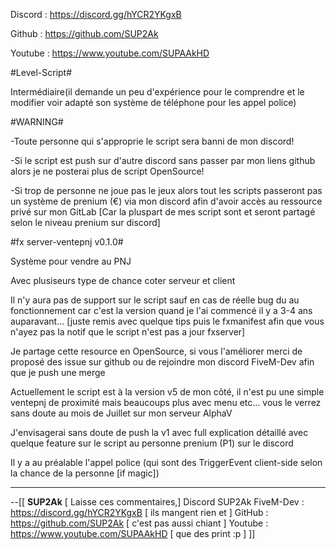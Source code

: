 Discord : https://discord.gg/hYCR2YKgxB

Github : https://github.com/SUP2Ak

Youtube : https://www.youtube.com/SUPAAkHD

#Level-Script#

Intermédiaire(il demande un peu d'expérience pour le comprendre et le modifier voir adapté son système de téléphone pour les appel police)

#WARNING#

-Toute personne qui s'approprie le script sera banni de mon discord!

-Si le script est push sur d'autre discord sans passer par mon liens github alors je ne posterai plus de script OpenSource!

-Si trop de personne ne joue pas le jeux alors tout les scripts passeront pas un système de prenium (€) via mon discord afin d'avoir accès au ressource privé sur mon GitLab [Car la pluspart de mes script sont et seront partagé selon le niveau prenium sur discord] 


#fx server-ventepnj v0.1.0#

Système pour vendre au PNJ

Avec plusiseurs type de chance coter serveur et client

Il n'y aura pas de support sur le script sauf en cas de réelle bug du au fonctionnement car c'est la version quand je l'ai commencé il y a 3-4 ans auparavant... [juste remis avec quelque tips puis le fxmanifest afin que vous n'ayez pas la notif que le script n'est pas a jour fxserver]

Je partage cette resource en OpenSource, si vous l'améliorer merci de proposé des issue sur github ou de rejoindre mon discord FiveM-Dev afin que je push une merge

Actuellement le script est à la version v5 de mon côté, il n'est pu une simple ventepnj de proximité mais beaucoups plus avec menu etc... vous le verrez sans doute au mois de Juillet sur mon serveur AlphaV

J'envisagerai sans doute de push la v1 avec full explication détaillé avec quelque feature sur le script au personne prenium (P1) sur le discord

Il y a au préalable l'appel police (qui sont des TriggerEvent client-side selon la chance de la personne [if magic])

--------------------------------------------------------------------------------------------------------------------------------------------
--[[					__SUP2Ak__                            [ Laisse ces commentaires,]
 Discord SUP2Ak FiveM-Dev : https://discord.gg/hYCR2YKgxB     [   ils mangent rien et   ] 
 GitHub : https://github.com/SUP2Ak	                          [  c'est pas aussi chiant ]
 Youtube : https://www.youtube.com/SUPAAkHD					  [     que des print :p    ]
]]

